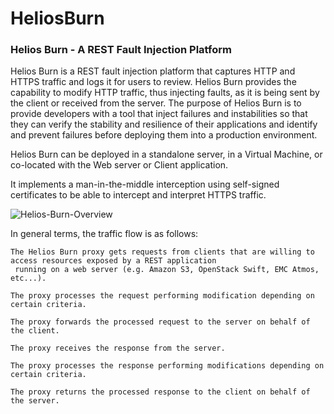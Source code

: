 HeliosBurn
==========

### Helios Burn - A REST Fault Injection Platform


Helios Burn is a REST fault injection platform that captures HTTP and HTTPS traffic and logs it for users to review. 
Helios Burn provides the capability to modify HTTP traffic, thus injecting faults, as it is being sent by the client 
or received from the server. The purpose of Helios Burn is to provide developers with a tool that inject failures and 
instabilities so that they can verify the stability and resilience of their applications and identify and prevent 
failures before deploying them into a production environment.


Helios Burn can be deployed in a standalone server, in a Virtual Machine, or co-located with the Web server or Client
application.

It implements a man-in-the-middle interception using self-signed certificates to be able to intercept and interpret 
HTTPS traffic.

![Helios-Burn-Overview](https://github.com/emccode/HeliosBurn/blob/master/docs/figures/Helios-Burn-Overview.png "Helios Burn Overview")


In general terms, the traffic flow is as follows:

    The Helios Burn proxy gets requests from clients that are willing to access resources exposed by a REST application
     running on a web server (e.g. Amazon S3, OpenStack Swift, EMC Atmos, etc...).

    The proxy processes the request performing modification depending on certain criteria.

    The proxy forwards the processed request to the server on behalf of the client.

    The proxy receives the response from the server.

    The proxy processes the response performing modifications depending on certain criteria.

    The proxy returns the processed response to the client on behalf of the server.



